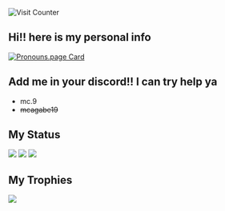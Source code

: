 ![Visit Counter](https://count.getloli.com/get/@mcagabe19.github.readme?theme=rule34)

## Hi!! here is my personal info
[![Pronouns.page Card](https://pronouns-page.s3.eu-west-1.amazonaws.com/card/en/mcagabe19-01HXSSM2HY7GHHNET3NEMY1RFE-dark.png)](https://en.pronouns.page/@mcagabe19)

## Add me in your discord!! I can try help ya
* mc.9
* ~~mcagabe19~~

## My Status
![](https://github-readme-stats.vercel.app/api?username=mcagabe19&show_icons=true&theme=synthwave)
![](https://github-readme-streak-stats.herokuapp.com/?user=mcagabe19&theme=synthwave&hide_border=false)
![](https://github-readme-stats.vercel.app/api/top-langs/?username=mcagabe19&layout=compact&show_icons=true&theme=synthwave)

## My Trophies
![](https://github-profile-trophy.vercel.app/?username=mcagabe19&theme=dracula&no-frame=false&no-bg=true&margin-w=4)
